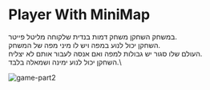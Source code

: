 # Player With MiniMap

במשחק השחקן משחק דמות בנדית שלקוחה מליטל פייטר.\
השחקן יכול לנוע במפה ויש לו מיני מפה של המשחק.\
העולם שלו סגור יש גבולות למפה ואם אנסה לעבור אותם לא יצליח.\
השחקן יכול לנוע ימינה ושמאלה בלבד.\

![game-part2](https://user-images.githubusercontent.com/58264273/139933856-9fc3b2a0-c793-41a9-a5e6-833ca6acc91b.png)
